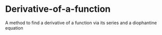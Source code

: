 # Derivative-of-a-function
A method to find a derivative of a function via its series and a diophantine equation

